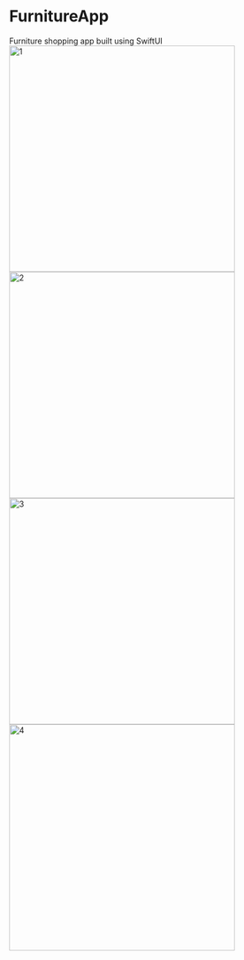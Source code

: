 # FurnitureApp
Furniture shopping app built using SwiftUI
<img width="408" alt="1" src="https://github.com/Onur-Fidan/FurnitureApp/assets/97627723/86154d61-02af-4bd5-bee6-98fe324fe6ab">
<img width="408" alt="2" src="https://github.com/Onur-Fidan/FurnitureApp/assets/97627723/2ffe68dc-ae87-4dd7-b7db-9e95700a3241">
<img width="408" alt="3" src="https://github.com/Onur-Fidan/FurnitureApp/assets/97627723/0dfbd1a7-1a2e-41c5-9e90-6608dfd2586a">
<img width="408" alt="4" src="https://github.com/Onur-Fidan/FurnitureApp/assets/97627723/578039af-48b7-497f-9429-540107c92f12">
